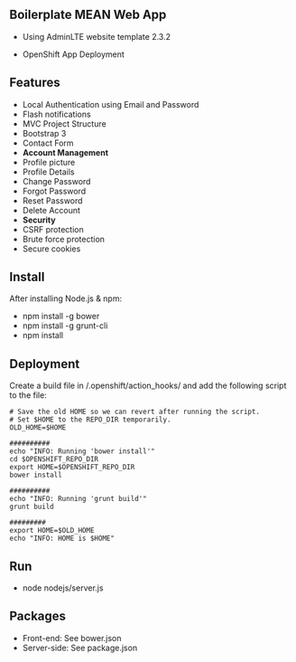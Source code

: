 Boilerplate MEAN Web App
----------------------------------

 - Using AdminLTE website template 2.3.2

 - OpenShift App Deployment

Features
--------

- Local Authentication using Email and Password
- Flash notifications
- MVC Project Structure
- Bootstrap 3
- Contact Form
- **Account Management**
 - Profile picture
 - Profile Details
 - Change Password
 - Forgot Password
 - Reset Password
 - Delete Account
- **Security**
 - CSRF protection
 - Brute force protection
 - Secure cookies

Install
-------
After installing Node.js & npm:
- npm install -g bower
- npm install -g grunt-cli
- npm install

Deployment
-------
Create a build file in <your git repo>/.openshift/action_hooks/ and add the following script to the file:

```
# Save the old HOME so we can revert after running the script.
# Set $HOME to the REPO_DIR temporarily.
OLD_HOME=$HOME

##########
echo "INFO: Running 'bower install'"
cd $OPENSHIFT_REPO_DIR
export HOME=$OPENSHIFT_REPO_DIR
bower install

##########
echo "INFO: Running 'grunt build'"
grunt build

#########
export HOME=$OLD_HOME
echo "INFO: HOME is $HOME"
```

Run
-------
- node nodejs/server.js

Packages
--------
- Front-end: See bower.json
- Server-side: See package.json
